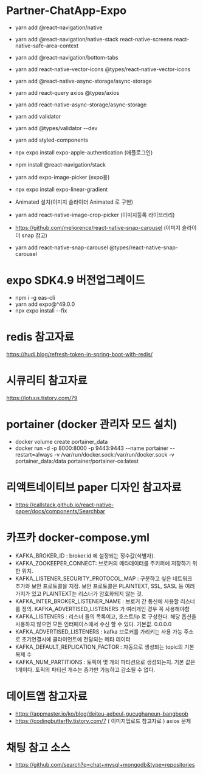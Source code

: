 # Partner-ChatApp-Expo


- yarn add @react-navigation/native 
- yarn add @react-navigation/native-stack react-native-screens react-native-safe-area-context
- yarn add @react-navigation/bottom-tabs
- yarn add react-native-vector-icons @types/react-native-vector-icons
- yarn add @react-native-async-storage/async-storage
- yarn add react-query axios @types/axios
- yarn add react-native-async-storage/async-storage
- yarn add validator
- yarn add @types/validator --dev
- yarn add styled-components 

- npx expo install expo-apple-authentication (애플로그인)
- npm install @react-navigation/stack

- yarn add expo-image-picker (expo용)

- npx expo install expo-linear-gradient

- Animated 설치(이미지 슬라이더 Animated 로 구현)

- yarn add react-native-image-crop-picker (이미지등록 라이브러리)
- https://github.com/meliorence/react-native-snap-carousel (이미지 슬라이더 snap 참고)
- yarn add react-native-snap-carousel @types/react-native-snap-carousel

# expo SDK4.9 버전업그레이드
- npm i -g eas-cli
- yarn add expo@^49.0.0
- npx expo install --fix


# redis 참고자료
https://hudi.blog/refresh-token-in-spring-boot-with-redis/

# 시큐리티 참고자료
https://lotuus.tistory.com/79


# portainer (docker 관리자 모드 설치)
 - docker volume create portainer_data
 - docker run -d -p 8000:8000 -p 9443:9443 --name portainer --restart=always -v /var/run/docker.sock:/var/run/docker.sock -v portainer_data:/data portainer/portainer-ce:latest


# 리액트네이티브 paper 디자인 참고자료
 - https://callstack.github.io/react-native-paper/docs/components/Searchbar

# 카프카 docker-compose.yml
 - KAFKA_BROKER_ID : broker.id 에 설정되는 정수값(식별자).
 - KAFKA_ZOOKEEPER_CONNECT: 브로커의 메타데이터를 주키퍼에 저장하기 위한 위치.
 - KAFKA_LISTENER_SECURITY_PROTOCOL_MAP : 구분하고 싶은 네트워크 추가와 보안 프로토콜을 지정. 보안 프로토콜은 PLAINTEXT, SSL, SASL 등 여러 가지가 있고 PLAINTEXT는 리스너가 암호화되지 않는 것.
 - KAFKA_INTER_BROKER_LISTENER_NAME : 브로커 간 통신에 사용할 리스너를 정의. KAFKA_ADVERTISED_LISTENERS 가 여러개인 경우 꼭 사용해야함
 - KAFKA_LISTENERS : 리스너 들의 목록이고, 호스트/ip 로 구성한다. 해당 옵션을 사용하지 않으면 모든 인터페이스에서 수신 할 수 있다. 기본값. 0.0.0.0
 - KAFKA_ADVERTISED_LISTENERS : kafka 브로커를 가리키는 사용 가능 주소로 초기연결시에 클라이언트에 전달되는 메타 데이터
 - KAFKA_DEFAULT_REPLICATION_FACTOR : 자동으로 생성되는 topic의 기본 복제 수
 - KAFKA_NUM_PARTITIONS : 토픽이 몇 개의 파티션으로 생성되는지. 기본 값은 1개이다. 토픽의 파티션 개수는 증가만 가능하고 감소될 수 없다.

# 데이트앱 참고자료
- https://appmaster.io/ko/blog/deiteu-aebeul-gucughaneun-bangbeob
- https://codingbutterfly.tistory.com/7 ( 이미지업로드 참고자료 ) axios 문제


# 채팅 참고 소스
- https://github.com/search?q=chat+mysql+mongodb&type=repositories









